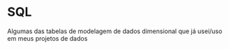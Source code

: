 # SQL
Algumas das tabelas de modelagem de dados dimensional que já usei/uso em meus projetos de dados
